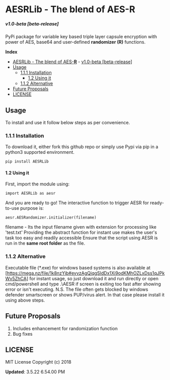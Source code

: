 # AESRLib - The blend of AES-**R** #
##### v1.0-beta [beta-release] #####
PyPi package for variable key based triple layer capsule encryption with power of AES, base64 and user-defined **randomizer (R)** functions.

**Index**

  - [AESRLib - The blend of AES-**R**](https://pypi.org/project/AESRLib/)
        - [v1.0-beta [beta-release]](#v10-beta-beta-release)
  - [Usage](#usage)
    - [1.1.1 Installation](#111-installation)
      - [1.2 Using it](#12-using-it)
    - [1.1.2 Alternative](#112-alternative)
  - [Future Proposals](#future-proposals)
  - [LICENSE](#license)


## **Usage** ##
To install and use it follow below steps as per convenience.

### 1.1.1 **Installation** ###
To download it, either fork this github repo or simply use Pypi via pip in a python3 supported environment.
```
pip install AESRLib
```
#### 1.2 **Using it** ####
First, import the module using:
```
import AESRLib as aesr
```
And you are ready to go! The interactive function to trigger AESR for ready-to-use purpose is:
```
aesr.AESRandomizer.initializer(filename)
```
filename - Its the input filename given with extension for processing like 'test.txt'
Providing the abstract function for instant use makes the user's task too easy and readily accessible
Ensure that the script using AESR is run in the **same root folder** as the file.

### 1.1.2 **Alternative** ###
Executable file (*.exe) for windows based systems is also available at [https://mega.nz/file/1k8nzYib#evvzAgQiqgSldDx1Xi9odKMhOZLxDss1qJPkWv5ZhCA] for instant usage, so just download it and run directly or open cmd/powershell and type .\AESR if screen is exiting too fast after showing error or isn't executing.
N.S. The file often gets blocked by windows defender smartscreen or shows PUP/virus alert. In that case please install it using above steps.

## **Future Proposals** ##
1. Includes enhancement for randomization function
2. Bug fixes

## **LICENSE** ##
MIT License Copyright (c) 2018

 **Updated**: 3.5.22 6.54.00 PM

